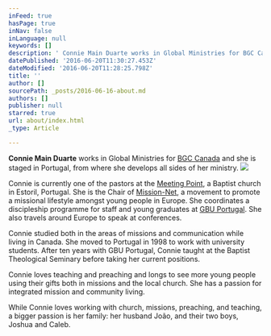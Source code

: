 ```yaml
---
inFeed: true
hasPage: true
inNav: false
inLanguage: null
keywords: []
description: ' Connie Main Duarte works in Global Ministries for BGC Canada and she is staged in Portugal, from where she develops all sides of her ministry. '
datePublished: '2016-06-20T11:30:27.453Z'
dateModified: '2016-06-20T11:28:25.798Z'
title: ''
author: []
sourcePath: _posts/2016-06-16-about.md
authors: []
publisher: null
starred: true
url: about/index.html
_type: Article

---
```

**Connie Main Duarte** works in Global Ministries for [BGC Canada][0] and she is staged in Portugal, from where she develops all sides of her ministry. ![](https://imgflo.herokuapp.com/graph/vahj1ThiexotieMo/18172c0c465ef6bb57a0433a1a56c4cc/croprotate.jpg?cropheight=3600&cropwidth=2401&degrees=0&input=https%3A%2F%2Fthe-grid-user-content.s3-us-west-2.amazonaws.com%2F92f63c72-2ae6-4771-98f3-6c951d1a38cd.jpg&x=0&y=0)

Connie is currently one of the pastors at the [Meeting Point][1], a Baptist church in Estoril, Portugal. She is the Chair of [Mission-Net][2], a movement to promote a missional lifestyle amongst young people in Europe. She coordinates a discipleship programme for staff and young graduates at [GBU Portugal][3]. She also travels around Europe to speak at conferences.

Connie studied both in the areas of missions and communication while living in Canada. She moved to Portugal in 1998 to work with university students. After ten years with GBU Portugal, Connie taught at the Baptist Theological Seminary before taking her current positions.

Connie loves teaching and preaching and longs to see more young people using their gifts both in missions and the local church. She has a passion for integrated mission and community living. 

While Connie loves working with church, missions, preaching, and teaching, a bigger passion is her family: her husband João, and their two boys, Joshua and Caleb.

[0]: http://bgc.ca/
[1]: http://meetingpoint.org.pt/
[2]: http://mission-net.org/
[3]: http://gbu.pt/